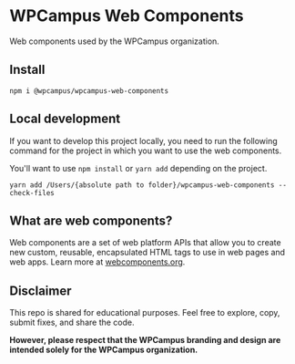 # WPCampus Web Components

Web components used by the WPCampus organization.

## Install

`npm i @wpcampus/wpcampus-web-components`

## Local development

If you want to develop this project locally, you need to run the following command for the project in which you want to use the web components.

You'll want to use `npm install` or `yarn add` depending on the project.

`yarn add /Users/{absolute path to folder}/wpcampus-web-components --check-files`

## What are web components?

Web components are a set of web platform APIs that allow you to create new custom, reusable, encapsulated HTML tags to use in web pages and web apps. Learn more at [webcomponents.org](https://www.webcomponents.org/introduction).

## Disclaimer

This repo is shared for educational purposes. Feel free to explore, copy, submit fixes, and share the code.

**However, please respect that the WPCampus branding and design are intended solely for the WPCampus organization.**
